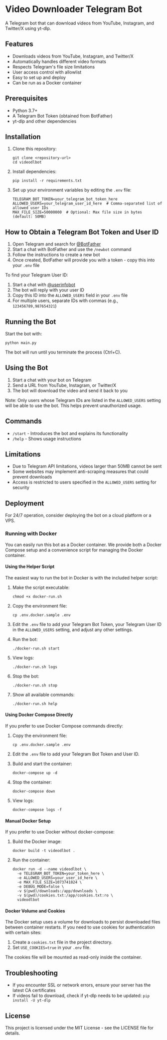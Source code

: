 # Video Downloader Telegram Bot

A Telegram bot that can download videos from YouTube, Instagram, and Twitter/X using yt-dlp.

## Features

- Downloads videos from YouTube, Instagram, and Twitter/X
- Automatically handles different video formats
- Respects Telegram's file size limitations
- User access control with allowlist
- Easy to set up and deploy
- Can be run as a Docker container

## Prerequisites

- Python 3.7+
- A Telegram Bot Token (obtained from BotFather)
- yt-dlp and other dependencies

## Installation

1. Clone this repository:
   ```
   git clone <repository-url>
   cd videodlbot
   ```

2. Install dependencies:
   ```
   pip install -r requirements.txt
   ```

3. Set up your environment variables by editing the `.env` file:
   ```
   TELEGRAM_BOT_TOKEN=your_telegram_bot_token_here
   ALLOWED_USERS=your_telegram_user_id_here  # Comma-separated list of allowed user IDs
   MAX_FILE_SIZE=50000000  # Optional: Max file size in bytes (default: 50MB)
   ```

## How to Obtain a Telegram Bot Token and User ID

1. Open Telegram and search for [@BotFather](https://t.me/botfather)
2. Start a chat with BotFather and use the `/newbot` command
3. Follow the instructions to create a new bot
4. Once created, BotFather will provide you with a token - copy this into your `.env` file

To find your Telegram User ID:
1. Start a chat with [@userinfobot](https://t.me/userinfobot)
2. The bot will reply with your user ID
3. Copy this ID into the `ALLOWED_USERS` field in your `.env` file
4. For multiple users, separate IDs with commas (e.g., `123456789,987654321`)

## Running the Bot

Start the bot with:
```
python main.py
```

The bot will run until you terminate the process (Ctrl+C).

## Using the Bot

1. Start a chat with your bot on Telegram
2. Send a URL from YouTube, Instagram, or Twitter/X
3. The bot will download the video and send it back to you

Note: Only users whose Telegram IDs are listed in the `ALLOWED_USERS` setting will be able to use the bot. This helps prevent unauthorized usage.

## Commands

- `/start` - Introduces the bot and explains its functionality
- `/help` - Shows usage instructions

## Limitations

- Due to Telegram API limitations, videos larger than 50MB cannot be sent
- Some websites may implement anti-scraping measures that could prevent downloads
- Access is restricted to users specified in the `ALLOWED_USERS` setting for security

## Deployment

For 24/7 operation, consider deploying the bot on a cloud platform or a VPS.

### Running with Docker

You can easily run this bot as a Docker container. We provide both a Docker Compose setup and a convenience script for managing the Docker container.

#### Using the Helper Script

The easiest way to run the bot in Docker is with the included helper script:

1. Make the script executable:
   ```
   chmod +x docker-run.sh
   ```

2. Copy the environment file:
   ```
   cp .env.docker.sample .env
   ```

3. Edit the `.env` file to add your Telegram Bot Token, your Telegram User ID in the `ALLOWED_USERS` setting, and adjust any other settings.

4. Run the bot:
   ```
   ./docker-run.sh start
   ```

5. View logs:
   ```
   ./docker-run.sh logs
   ```

6. Stop the bot:
   ```
   ./docker-run.sh stop
   ```

7. Show all available commands:
   ```
   ./docker-run.sh help
   ```

#### Using Docker Compose Directly

If you prefer to use Docker Compose commands directly:

1. Copy the environment file:
   ```
   cp .env.docker.sample .env
   ```

2. Edit the `.env` file to add your Telegram Bot Token and User ID.

3. Build and start the container:
   ```
   docker-compose up -d
   ```

4. Stop the container:
   ```
   docker-compose down
   ```

5. View logs:
   ```
   docker-compose logs -f
   ```

#### Manual Docker Setup

If you prefer to use Docker without docker-compose:

1. Build the Docker image:
   ```
   docker build -t videodlbot .
   ```

2. Run the container:
   ```
   docker run -d --name videodlbot \
     -e TELEGRAM_BOT_TOKEN=your_token_here \
     -e ALLOWED_USERS=your_user_id_here \
     -e MAX_FILE_SIZE=1073741824 \
     -e DEBUG_MODE=false \
     -v $(pwd)/downloads:/app/downloads \
     -v $(pwd)/cookies.txt:/app/cookies.txt:ro \
     videodlbot
   ```

#### Docker Volume and Cookies

The Docker setup uses a volume for downloads to persist downloaded files between container restarts. If you need to use cookies for authentication with certain sites:

1. Create a `cookies.txt` file in the project directory.
2. Set `USE_COOKIES=true` in your `.env` file.

The cookies file will be mounted as read-only inside the container.

## Troubleshooting

- If you encounter SSL or network errors, ensure your server has the latest CA certificates
- If videos fail to download, check if yt-dlp needs to be updated: `pip install -U yt-dlp`

## License

This project is licensed under the MIT License - see the LICENSE file for details.